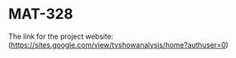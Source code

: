 # MAT-328
The link for the project website: (https://sites.google.com/view/tvshowanalysis/home?authuser=0)
